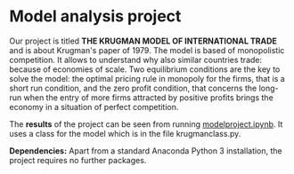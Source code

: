 # Model analysis project

Our project is titled **THE KRUGMAN MODEL OF INTERNATIONAL TRADE** and is about Krugman's paper of 1979. The model is based of monopolistic competition. It allows to understand why also similar countries trade: because of economies of scale. Two equilibrium conditions are the key to solve the model: the optimal pricing rule in monopoly for the firms, that is a short run condition, and the zero profit condition, that concerns the long-run when the entry of more firms attracted by positive profits brings the economy in a situation of perfect competition.  

The **results** of the project can be seen from running [modelproject.ipynb](modelproject.ipynb). It uses a class for the model which is in the file krugmanclass.py.

**Dependencies:** Apart from a standard Anaconda Python 3 installation, the project requires no further packages.

